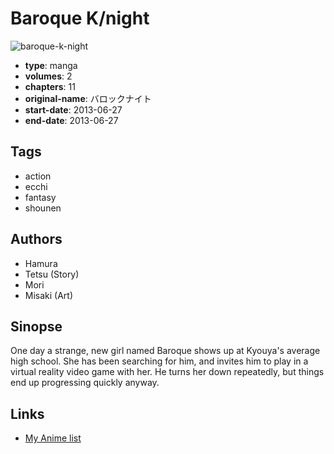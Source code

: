 # Baroque K/night

![baroque-k-night](https://cdn.myanimelist.net/images/manga/1/139335.jpg)

-   **type**: manga
-   **volumes**: 2
-   **chapters**: 11
-   **original-name**: バロックナイト
-   **start-date**: 2013-06-27
-   **end-date**: 2013-06-27

## Tags

-   action
-   ecchi
-   fantasy
-   shounen

## Authors

-   Hamura
-   Tetsu (Story)
-   Mori
-   Misaki (Art)

## Sinopse

One day a strange, new girl named Baroque shows up at Kyouya's average high school. She has been searching for him, and invites him to play in a virtual reality video game with her. He turns her down repeatedly, but things end up progressing quickly anyway.

## Links

-   [My Anime list](https://myanimelist.net/manga/56467/Baroque_K_night)
